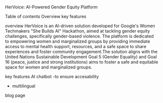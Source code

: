 HerVoice: AI-Powered Gender Equity Platform

Table of contents 
  Overview
  key features


 overview 
HerVoice is an AI-driven solution developed for Google's Women Techmakers "She Builds AI" Hackathon, aimed at tackling gender equity challenges, specifically gender-based violence. The platform is dedicated to empowering women and marginalized groups by providing immediate access to mental health support, resources, and a safe space to share experiences and foster community engagement.The solution aligns with the United Nations Sustainable Development Goal 5 (Gender Equality) and Goal 16 (peace, justice and strong institutions) aims to foster a safe and equitable space for women and marginalized groups.

key features
  AI chatbot 
   -to ensure accesability 
   - multilingual

  blog page
  




